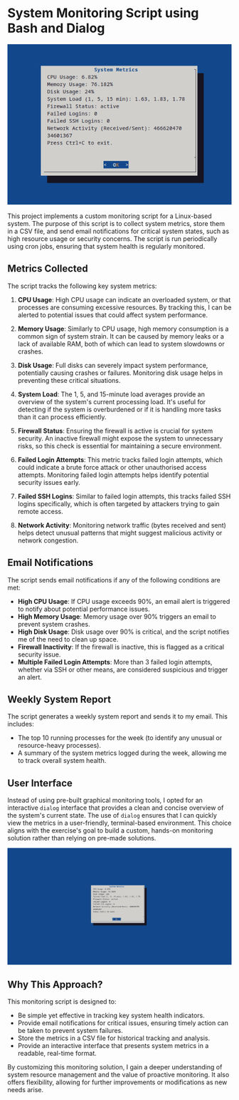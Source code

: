 # System Monitoring Script using Bash and Dialog

![alt text](assets/bash_monitoring_script_small.png)

This project implements a custom monitoring script for a Linux-based system. The purpose of this script is to collect system metrics, store them in a CSV file, and send email notifications for critical system states, such as high resource usage or security concerns. The script is run periodically using cron jobs, ensuring that system health is regularly monitored.

## Metrics Collected

The script tracks the following key system metrics:

1. **CPU Usage**: High CPU usage can indicate an overloaded system, or that processes are consuming excessive resources. By tracking this, I can be alerted to potential issues that could affect system performance.
   
2. **Memory Usage**: Similarly to CPU usage, high memory consumption is a common sign of system strain. It can be caused by memory leaks or a lack of available RAM, both of which can lead to system slowdowns or crashes.
   
3. **Disk Usage**: Full disks can severely impact system performance, potentially causing crashes or failures. Monitoring disk usage helps in preventing these critical situations.
   
4. **System Load**: The 1, 5, and 15-minute load averages provide an overview of the system's current processing load. It's useful for detecting if the system is overburdened or if it is handling more tasks than it can process efficiently.

5. **Firewall Status**: Ensuring the firewall is active is crucial for system security. An inactive firewall might expose the system to unnecessary risks, so this check is essential for maintaining a secure environment.

6. **Failed Login Attempts**: This metric tracks failed login attempts, which could indicate a brute force attack or other unauthorised access attempts. Monitoring failed login attempts helps identify potential security issues early.

7. **Failed SSH Logins**: Similar to failed login attempts, this tracks failed SSH logins specifically, which is often targeted by attackers trying to gain remote access.

8. **Network Activity**: Monitoring network traffic (bytes received and sent) helps detect unusual patterns that might suggest malicious activity or network congestion.

## Email Notifications

The script sends email notifications if any of the following conditions are met:
- **High CPU Usage**: If CPU usage exceeds 90%, an email alert is triggered to notify about potential performance issues.
- **High Memory Usage**: Memory usage over 90% triggers an email to prevent system crashes.
- **High Disk Usage**: Disk usage over 90% is critical, and the script notifies me of the need to clean up space.
- **Firewall Inactivity**: If the firewall is inactive, this is flagged as a critical security issue.
- **Multiple Failed Login Attempts**: More than 3 failed login attempts, whether via SSH or other means, are considered suspicious and trigger an alert.

## Weekly System Report

The script generates a weekly system report and sends it to my email. This includes:
- The top 10 running processes for the week (to identify any unusual or resource-heavy processes).
- A summary of the system metrics logged during the week, allowing me to track overall system health.

## User Interface

Instead of using pre-built graphical monitoring tools, I opted for an interactive `dialog` interface that provides a clean and concise overview of the system's current state. The use of `dialog` ensures that I can quickly view the metrics in a user-friendly, terminal-based environment. This choice aligns with the exercise's goal to build a custom, hands-on monitoring solution rather than relying on pre-made solutions.

![alt text](assets/bash_monitoring_script.png)

## Why This Approach?

This monitoring script is designed to:
- Be simple yet effective in tracking key system health indicators.
- Provide email notifications for critical issues, ensuring timely action can be taken to prevent system failures.
- Store the metrics in a CSV file for historical tracking and analysis.
- Provide an interactive interface that presents system metrics in a readable, real-time format.

By customizing this monitoring solution, I gain a deeper understanding of system resource management and the value of proactive monitoring. It also offers flexibility, allowing for further improvements or modifications as new needs arise.
